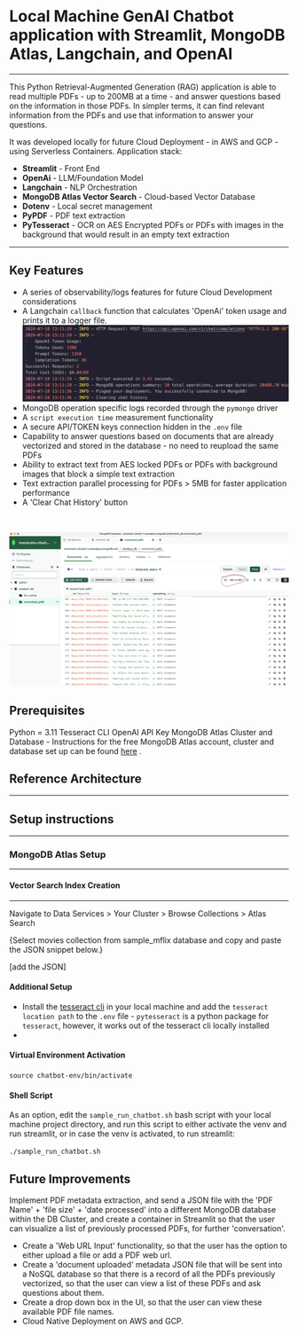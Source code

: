 # Local Machine GenAI Chatbot application with Streamlit, MongoDB Atlas, Langchain, and OpenAI

---

This Python Retrieval-Augmented Generation (RAG) application is able to read multiple PDFs - up to 200MB at a time - and answer questions based on the information in those PDFs. In simpler terms, it can find relevant information from the PDFs and use that information to answer your questions.

It was developed locally for future Cloud Deployment - in AWS and GCP - using Serverless Containers. Application stack:

* **Streamlit** - Front End
* **OpenAi** - LLM/Foundation Model
* **Langchain** - NLP Orchestration
* **MongoDB Atlas Vector Search** - Cloud-based Vector Database
* **Dotenv** - Local secret management
* **PyPDF** - PDF text extraction
* **PyTesseract** - OCR on AES Encrypted PDFs or PDFs with images in the background that would result in an empty text extraction

---

## Key Features

* A series of observability/logs features for future Cloud Development considerations
* A Langchain `callback` function that calculates 'OpenAi' token usage and prints it to a logger file. ![cost-screenshot](images/openai-token-usage-mdb-logs-screenshot.png) 
* MongoDB operation specific logs recorded through the `pymongo` driver
* A `script execution time` measurement functionality
* A secure API/TOKEN keys connection hidden in the `.env` file
* Capability to answer questions based on documents that are already vectorized and stored in the database - no need to reupload the same PDFs
* Ability to extract text from AES locked PDFs or PDFs with background images that block a simple text extraction
* Text extraction parallel processing for  PDFs > 5MB for faster application performance
* A 'Clear Chat History' button

</br>

![mdb-vector-screenshot-1](images/mdb-compass-screenshot-1.png)

## Prerequisites

Python = 3.11
Tesseract CLI
OpenAI API Key
MongoDB Atlas Cluster and Database - Instructions for the free MongoDB Atlas account, cluster and database set up can be found [here](https://www.mongodb.com/docs/atlas/getting-started/) .

## Reference Architecture
---


## Setup instructions
---
### MongoDB Atlas Setup
---


#### Vector Search Index Creation
---
Navigate to Data Services > Your Cluster > Browse Collections > Atlas Search

{Select movies collection from sample_mflix database and copy and paste the JSON snippet below.}

[add the JSON]


#### Additional Setup
* Install the [tesseract cli](https://tesseract-ocr.github.io/tessdoc/Command-Line-Usage.html) in your local machine and add the `tesseract location path` to the `.env` file - `pytesseract` is a python package for `tesseract`, however, it works out of the tesseract cli locally installed
* 


#### Virtual Environment Activation

`source chatbot-env/bin/activate`

#### Shell Script

As an option, edit the `sample_run_chatbot.sh` bash script with your local machine project directory, and run this script to either activate the venv and run streamlit, or in case the venv is activated, to run streamlit:

`./sample_run_chatbot.sh`

## Future Improvements

Implement PDF metadata extraction, and send a JSON file with the 'PDF Name' + 'file size' + 'date processed' into a different MongoDB database within the DB Cluster, and create a container in Streamlit so that the user can visualize a list of previously processed PDFs, for further 'conversation'.


* Create a 'Web URL Input' functionality, so that the user has the option to either upload a file or add a PDF web url.
* Create a 'document uploaded' metadata JSON file that will be sent into a NoSQL database so that there is a record of all the PDFs previously vectorized, so that the user can view a list of these PDFs and ask questions about them.
* Create a drop down box in the UI, so that the user can view these available PDF file names.
* Cloud Native Deployment on AWS and GCP.
